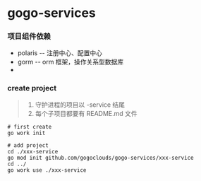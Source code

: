 # gogo-services

### 项目组件依赖
- polaris -- 注册中心、配置中心
- gorm -- orm 框架，操作关系型数据库
- 


### create project
> 1. 守护进程的项目以 -service 结尾
> 2. 每个子项目都要有 README.md 文件
```shell
# first create
go work init
```

```shell
# add project
cd ./xxx-service
go mod init github.com/gogoclouds/gogo-services/xxx-service
cd ../
go work use ./xxx-service
```